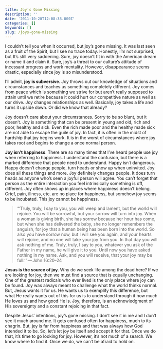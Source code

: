 ```yaml
---
title: Joy’s Gone Missing
description: ''
date: '2011-10-20T12:08:38.000Z'
categories: []
keywords: []
slug: /joys-gone-missing
---
```


I couldn’t tell you when it occurred, but joy’s gone missing. It was last seen as a fruit of the Spirit, but I see no trace today. Honestly, I’m not surprised, but It’s still very saddening. Sure, joy doesn’t fit in with the American dream or name it and claim it. Sure, joy’s a threat to our culture’s attitude of incessant progress and work mentality. However, disappearance seems drastic, especially since joy is so misunderstood.

I’ll admit, **joy is subversive**. Joy throws out our knowledge of situations and circumstances and teaches us something completely different. Joy comes from peace which is something we strive for but aren’t really supposed to attain until we retire because it could hurt our competitive nature as well as our drive. Joy changes relationships as well. Basically, joy takes a life and turns it upside down. Or did we know that already?

Joy doesn’t care about your circumstances. Sorry to be so blunt, but it doesn’t. Joy is something that can be present in young and old, rich and poor, healthy and sick. Even the rich made poor and the healthy made sick are not able to escape the guile of joy. In fact, it is often in the midst of hardship that joy begins work. It is in the worst of circumstances where joy takes root and begins to change a once normal person.

**Joy isn’t happiness**. There are so many times that I’ve heard people use joy when referring to happiness. I understand the confusion, but there is a marked difference that people need to understand. Happy isn’t dangerous. Happy doesn’t change people, turn heads or show up when uninvited. Joy does all these things and more. Joy definitely changes people. It does turn heads as anyone who’s seen a joyful person will agree. You can’t forget that person as the entire interaction you feel intrinsically something is off, different. Joy often shows up in places where happiness doesn’t belong. Grief, pain, illness, etc. are no place for happiness, but somehow joy seems to be incubated. This joy cannot be happiness.

> “‘Truly, truly, I say to you, you will weep and lament, but the world will rejoice. You will be sorrowful, but your sorrow will turn into joy. When a woman is giving birth, she has sorrow because her hour has come, but when she has delivered the baby, she no longer remembers the anguish, for joy that a human being has been born into the world. So also you have sorrow now, but I will see you again, and your hearts will rejoice, and no one will take your joy from you. In that day you will ask nothing of me. Truly, truly, I say to you, whatever you ask of the Father in my name, he will give it to you. Until now you have asked nothing in my name. Ask, and you will receive, that your joy may be full.’” — John 16:20–24

**Jesus is the source of joy**. Why do we seek life among the dead here? If we are looking for joy, then we must find a source that is equally unchanging. One of the greatest radicals who ever lived is the only place where joy can be found. Joy was always meant to challenge what the world thinks normal. But, Jesus wants it for us. He wants us to exemplify this difference, but what He really wants out of this for us is to understand through it how much He loves us and how good He is. Joy, therefore, is an acknowledgment of His sovereignty and a constant rejoicing in that fact.

Despite Jesus’ intentions, joy’s gone missing. I don’t see it in me and I don’t see it much around me. It gets confused often for happiness, much to its chagrin. But, joy is far from happiness and that was always how God intended it to be. So, let’s let joy be itself and accept it for that. Once we do that, it’s time to go looking for joy. However, it’s not much of a search. We know where to find it. Once we do, we can’t be afraid to hold on.